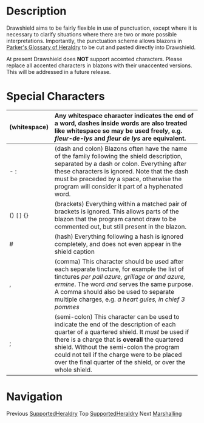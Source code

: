 # Description #

Drawshield aims to be fairly flexible in use of punctuation, except
where it is necessary to clarify situations where there are two
or more possible interpretations.
Importantly, the punctuation scheme allows blazons in
[Parker's Glossary of Heraldry](http://www.heraldsnet.org/saitou/parker/) to be cut and pasted directly into Drawshield.

At present Drawshield does **NOT** support accented characters. Please replace all accented characters in blazons with their unaccented versions. This will be addressed in a future release.


# Special Characters #

| (whitespace) | Any whitespace character indicates the end of a word, dashes inside       words are also treated like whitespace so may be used freely, e.g. <em>fleur-de-lys</em>       and <em>fleur de lys</em> are equivalent. |
|:-------------|:-------------------------------------------------------------------------------------------------------------------------------------------------------------------------------------------------------------------|
| - :          | (dash and colon) Blazons often have the name of the family following the shield description, separated by a dash or colon. Everything after these characters is ignored. Note that the dash must be preceded by a space, otherwise the program will consider it part of a hyphenated word. |
| () `[]` {}   | (brackets) Everything within a matched pair of brackets is ignored. This allows parts of the blazon that the program cannot draw to be commented out, but still present in the blazon.                             |
| #            | (hash) Everything following a hash is ignored completely, and does not even appear in the shield caption                                                                                                           |
| ,            | (comma) This character should be used after each separate tincture, for example 	  the list of tinctures <em>per pall azure, grillage or and azure, ermine</em>. The word 	  <em>and</em> serves the same purpose. A comma should also be used to separate multiple charges, e.g. <em>a heart gules, in chief 3 pommes</em> |
| ;            | (semi-colon) This character can be used to indicate the end of the 	  description of each quarter of a quartered shield. It <em>must</em> be used if there is a charge that is <strong>overall</strong> the quartered shield. Without the semi-colon the program could not tell if the charge were to be placed over the final quarter of the shield, or over the whole shield.|

# Navigation #

Previous [SupportedHeraldry](SupportedHeraldry.md) Top [SupportedHeraldry](SupportedHeraldry.md) Next [Marshalling](Marshalling.md)